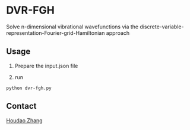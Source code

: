 # DVR-FGH

Solve n-dimensional vibrational wavefunctions via the discrete-variable-representation-Fourier-grid-Hamiltonian approach

## Usage

1. Prepare the input.json file 

2. run

~~~
python dvr-fgh.py
~~~

## Contact

[Houdao Zhang](mailto:houdao@connect.ust.hk)
